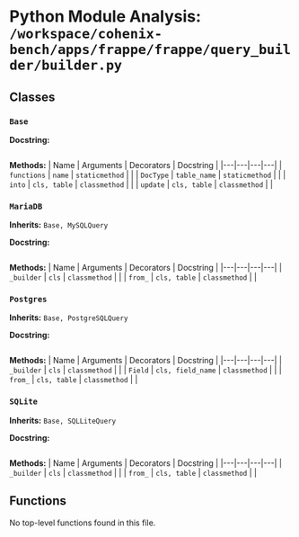 # Python Module Analysis: `/workspace/cohenix-bench/apps/frappe/frappe/query_builder/builder.py`

## Classes

### `Base`


**Docstring:**
```

```

**Methods:**
| Name | Arguments | Decorators | Docstring |
|---|---|---|---|
| `functions` | `name` | `staticmethod` |  |
| `DocType` | `table_name` | `staticmethod` |  |
| `into` | `cls, table` | `classmethod` |  |
| `update` | `cls, table` | `classmethod` |  |


### `MariaDB`
**Inherits:** `Base, MySQLQuery`


**Docstring:**
```

```

**Methods:**
| Name | Arguments | Decorators | Docstring |
|---|---|---|---|
| `_builder` | `cls` | `classmethod` |  |
| `from_` | `cls, table` | `classmethod` |  |


### `Postgres`
**Inherits:** `Base, PostgreSQLQuery`


**Docstring:**
```

```

**Methods:**
| Name | Arguments | Decorators | Docstring |
|---|---|---|---|
| `_builder` | `cls` | `classmethod` |  |
| `Field` | `cls, field_name` | `classmethod` |  |
| `from_` | `cls, table` | `classmethod` |  |


### `SQLite`
**Inherits:** `Base, SQLLiteQuery`


**Docstring:**
```

```

**Methods:**
| Name | Arguments | Decorators | Docstring |
|---|---|---|---|
| `_builder` | `cls` | `classmethod` |  |
| `from_` | `cls, table` | `classmethod` |  |





## Functions

No top-level functions found in this file.
